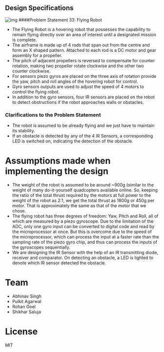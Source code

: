 ## Design Specifications
![img](http://i.imgur.com/OjhjUpt.png)
####Problem Statement 33: Flying Robot
- The Flying Robot is a hovering robot that possesses the capability to remain flying
directly over an area of interest until a designated mission is complete.
- The airframe is made up of 4 rods that span out from the centre and form an X shaped pattern. Attached to each rod is a DC motor and gear assembly for a propeller.
- The pitch of adjacent propellers is reversed to compensate for counter rotation, making two propeller rotate clockwise and the other two counter clockwise.
- For sensors piezo gyros are placed on the three axis of rotation provide the yaw, pitch and roll angles of the hovering robot for control.
- Gyro sensors outputs are used to adjust the speed of 4 motors to control the flying robot.
- In addition to the gyro sensors, four IR sensors are placed on the robot to detect
obstructions if the robot approaches walls or obstacles.

### Clarifications to the Problem Statement
- The robot is assumed to be already flying and we just have to maintain its stability.
- If an obstacle is detected by any of the 4 IR Sensors, a corresponding LED is switched on, indicating the detection of the obstacle.


# Assumptions made when implementing the design
- The weight of the robot is assumed to be around ~900g (similar to the weight of many do-it-yourself quadcopters available online. So, keeping the ratio of the total thrust required by the motors at full power to the weight of the robot as 2:1, we get the total thrust as 1800g or 450g per motor. That is approximately the same as that of the motor that we chose.
- The flying robot has three degrees of freedom: Yaw, Pitch and Roll, all of which are measured by a piezo gyroscope. Due to the limitation of the ADC, only one gyro input can be converted to digital code and read by the microprocessor at once. But this is overcome due to the speed of the microprocessor, which can process the input at a faster rate than the sampling rate of the piezo gyro chip, and thus can process the inputs of the gyroscopes sequentially.
- We are designing the IR Sensor with the help of an IR transmitting diode, receiver and comparator. On detecting an obstacle, a LED is lighted to denote which IR sensor
detected the obstacle.

# Team
- Abhinav Singh
- Pulkit Agarwal
- Rohan Goel
- Shikhar Saluja

# License
MIT